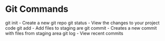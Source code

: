 # Git Commands

git init - Create a new git repo
git status - View the changes to your project code
git add - Add files to staging are
git commit - Creates a new commit with files from staging area
git log - View recent commits